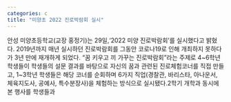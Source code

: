 ```yaml
---
categories: c
title: "미양초 2022 진로박람회 실시"
---
```

안성 미양초등학교(교장 홍정기)는 29일,‘2022 미양 진로박람회’를 실시했다고 밝혔다. 2019년까지 매년 실시하던 진로박람회를 그동안 코로나19로 인해 개최하지 못하다가 3년 만에 재개하게 되었다. “꿈 키우고 끼 가꾸는 진로박람회”라는 주제로 4~6학년 학생들이 학생들의 설문 결과를 바탕으로 자신의 꿈과 관련된 진로체험코너를 직접 만들고, 1~3학년 학생들은 해당 코너를 순회하며 6가지 직업(경찰관, 바리스타, 아나운서, 체육지도사, 공예사, 특수분장사)을 체험하는 방식으로 실시됐다.2학기 개학과 동시에 본 행사를 학생들과